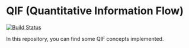 # QIF (Quantitative Information Flow)
[![Build Status](https://api.travis-ci.com/vaz985/QIF.svg?token=xv5Q8ZwDSsDycZ4aao1n&branch=master)](https://travis-ci.com/vaz985/QIF)

In this repository, you can find some QIF concepts implemented.
